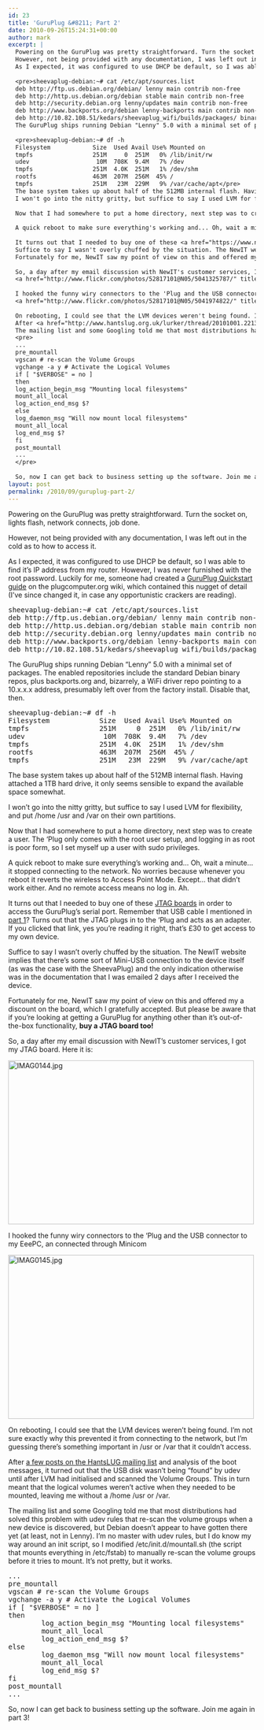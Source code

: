 ```yaml
---
id: 23
title: 'GuruPlug &#8211; Part 2'
date: 2010-09-26T15:24:31+00:00
author: mark
excerpt: |
  Powering on the GuruPlug was pretty straightforward. Turn the socket on, lights flash, network connects, job done.
  However, not being provided with any documentation, I was left out in the cold as to how to access it.
  As I expected, it was configured to use DHCP be default, so I was able to find it's IP address from my router. However, I was never furnished with the root password. Luckily for me, someone had created a <a href="http://www.plugcomputer.org/plugwiki/index.php/GuruPlug#GuruPlug_Quick_Start_Guide">GuruPlug Quickstart guide</a> on the plugcomputer.org wiki, which contained this nugget of detail (I've since changed it, in case any opportunistic crackers are reading).
  
  <pre>sheevaplug-debian:~# cat /etc/apt/sources.list
  deb http://ftp.us.debian.org/debian/ lenny main contrib non-free
  deb http://http.us.debian.org/debian stable main contrib non-free
  deb http://security.debian.org lenny/updates main contrib non-free
  deb http://www.backports.org/debian lenny-backports main contrib non-free
  deb http://10.82.108.51/kedars/sheevaplug_wifi/builds/packages/ binary/</pre>
  The GuruPlug ships running Debian "Lenny" 5.0 with a minimal set of packages. The enabled repositories include the standard Debian binary repos, plus backports.org and, bizarrely, a WiFi driver repo pointing to a 10.x.x.x address, presumably left over from the factory install. Disable that, then.
  
  <pre>sheevaplug-debian:~# df -h
  Filesystem            Size  Used Avail Use% Mounted on
  tmpfs                 251M     0  251M   0% /lib/init/rw
  udev                   10M  708K  9.4M   7% /dev
  tmpfs                 251M  4.0K  251M   1% /dev/shm
  rootfs                463M  207M  256M  45% /
  tmpfs                 251M   23M  229M   9% /var/cache/apt</pre>
  The base system takes up about half of the 512MB internal flash. Having attached a 1TB hard drive, it only seems sensible to expand the available space somewhat.
  I won't go into the nitty gritty, but suffice to say I used LVM for flexibility, and put /home /usr and /var on their own partitions.
  
  Now that I had somewhere to put a home directory, next step was to create a user. The 'Plug only comes with the root user setup, and logging in as root is poor form, so I set myself up a user with sudo privileges.
  
  A quick reboot to make sure everything's working and... Oh, wait a minute... it stopped connecting to the network. No worries because whenever you reboot it reverts the wireless to Access Point Mode. Except... that didn't work either. And no remote access means no log in. Ah.
  
  It turns out that I needed to buy one of these <a href="https://www.newit.co.uk/shop/proddetail.php?prod=GuruPlug_JTAG">JTAG boards</a> in order to access the GuruPlug's serial port. Remember that USB cable I mentioned in <a href="{{ "/index.php?q=node/22" | prepend: site.baseurl }}">part 1</a>? Turns out that the JTAG plugs in to the 'Plug and acts as an adapter. If you clicked that link, yes you're reading it right, that's £30 to get access to my own device.
  Suffice to say I wasn't overly chuffed by the situation. The NewIT website implies that there's some sort of Mini-USB connection to the device itself (as was the case with the SheevaPlug) and the only indication otherwise was in the documentation that I was emailed 2 days after I received the device.
  Fortunately for me, NewIT saw my point of view on this and offered my a discount on the board, which I gratefully accepted. But please be aware that if you're looking at getting a GuruPlug for anything other than it's out-of-the-box functionality, <strong>buy a JTAG board too!</strong>
  
  So, a day after my email discussion with NewIT's customer services, I got my JTAG board. Here it is:
  <a href="http://www.flickr.com/photos/52817101@N05/5041325787/" title="IMAG0144.jpg by marxjohnson00, on Flickr"><img src="http://farm5.static.flickr.com/4109/5041325787_d2a2d17f3c.jpg" width="500" height="333" alt="IMAG0144.jpg" /></a>
  
  I hooked the funny wiry connectors to the 'Plug and the USB connector to my EeePC, an connected through Minicom
  <a href="http://www.flickr.com/photos/52817101@N05/5041974822/" title="IMAG0145.jpg by marxjohnson00, on Flickr"><img src="http://farm5.static.flickr.com/4087/5041974822_96617dcee6.jpg" width="500" height="333" alt="IMAG0145.jpg" /></a>
  
  On rebooting, I could see that the LVM devices weren't being found. I'm not sure exactly why this prevented it from connecting to the network, but I'm guessing there's something important in /usr or /var that it couldn't access.
  After <a href="http://www.hantslug.org.uk/lurker/thread/20101001.221300.3eac7170.en.html">a few posts on the HantsLUG mailing list</a> and analysis of the boot messages, it turned out that the USB disk wasn't being "found" by udev until after LVM had initialised and scanned the Volume Groups. This in turn meant that the logical volumes weren't active when they needed to be mounted, leaving me without a /home /usr or /var.
  The mailing list and some Googling told me that most distributions had solved this problem with udev rules that re-scan the volume groups when a new device is discovered, but Debian doesn't appear to have gotten there yet (at least, not in Lenny). I'm no master with udev rules, but I do know my way around an init script, so I modified /etc/init.d/mountall.sh (the script that mounts everything in /etc/fstab) to manually re-scan the volume groups before it tries to mount. It's not pretty, but it works.
  <pre>
  ...
  pre_mountall
  vgscan # re-scan the Volume Groups
  vgchange -a y # Activate the Logical Volumes
  if [ "$VERBOSE" = no ]
  then
  log_action_begin_msg "Mounting local filesystems"
  mount_all_local
  log_action_end_msg $?
  else
  log_daemon_msg "Will now mount local filesystems"
  mount_all_local
  log_end_msg $?
  fi
  post_mountall
  ...
  </pre>
  
  So, now I can get back to business setting up the software. Join me again in part 3!
layout: post
permalink: /2010/09/guruplug-part-2/
---
```

Powering on the GuruPlug was pretty straightforward. Turn the socket on, lights flash, network connects, job done.
  
However, not being provided with any documentation, I was left out in the cold as to how to access it.
  
As I expected, it was configured to use DHCP be default, so I was able to find it&#8217;s IP address from my router. However, I was never furnished with the root password. Luckily for me, someone had created a [GuruPlug Quickstart guide](http://www.plugcomputer.org/plugwiki/index.php/GuruPlug#GuruPlug_Quick_Start_Guide) on the plugcomputer.org wiki, which contained this nugget of detail (I&#8217;ve since changed it, in case any opportunistic crackers are reading).

<pre>sheevaplug-debian:~# cat /etc/apt/sources.list
deb http://ftp.us.debian.org/debian/ lenny main contrib non-free
deb http://http.us.debian.org/debian stable main contrib non-free
deb http://security.debian.org lenny/updates main contrib non-free
deb http://www.backports.org/debian lenny-backports main contrib non-free
deb http://10.82.108.51/kedars/sheevaplug_wifi/builds/packages/ binary/</pre>

The GuruPlug ships running Debian &#8220;Lenny&#8221; 5.0 with a minimal set of packages. The enabled repositories include the standard Debian binary repos, plus backports.org and, bizarrely, a WiFi driver repo pointing to a 10.x.x.x address, presumably left over from the factory install. Disable that, then.

<pre>sheevaplug-debian:~# df -h
Filesystem            Size  Used Avail Use% Mounted on
tmpfs                 251M     0  251M   0% /lib/init/rw
udev                   10M  708K  9.4M   7% /dev
tmpfs                 251M  4.0K  251M   1% /dev/shm
rootfs                463M  207M  256M  45% /
tmpfs                 251M   23M  229M   9% /var/cache/apt</pre>

The base system takes up about half of the 512MB internal flash. Having attached a 1TB hard drive, it only seems sensible to expand the available space somewhat.
  
I won&#8217;t go into the nitty gritty, but suffice to say I used LVM for flexibility, and put /home /usr and /var on their own partitions.

Now that I had somewhere to put a home directory, next step was to create a user. The &#8216;Plug only comes with the root user setup, and logging in as root is poor form, so I set myself up a user with sudo privileges.

A quick reboot to make sure everything&#8217;s working and&#8230; Oh, wait a minute&#8230; it stopped connecting to the network. No worries because whenever you reboot it reverts the wireless to Access Point Mode. Except&#8230; that didn&#8217;t work either. And no remote access means no log in. Ah.

It turns out that I needed to buy one of these [JTAG boards](https://www.newit.co.uk/shop/proddetail.php?prod=GuruPlug_JTAG) in order to access the GuruPlug&#8217;s serial port. Remember that USB cable I mentioned in [part 1](/index.php?q=node/22)? Turns out that the JTAG plugs in to the &#8216;Plug and acts as an adapter. If you clicked that link, yes you&#8217;re reading it right, that&#8217;s £30 to get access to my own device.
  
Suffice to say I wasn&#8217;t overly chuffed by the situation. The NewIT website implies that there&#8217;s some sort of Mini-USB connection to the device itself (as was the case with the SheevaPlug) and the only indication otherwise was in the documentation that I was emailed 2 days after I received the device.
  
Fortunately for me, NewIT saw my point of view on this and offered my a discount on the board, which I gratefully accepted. But please be aware that if you&#8217;re looking at getting a GuruPlug for anything other than it&#8217;s out-of-the-box functionality, **buy a JTAG board too!**

So, a day after my email discussion with NewIT&#8217;s customer services, I got my JTAG board. Here it is:
  
[<img src="http://farm5.static.flickr.com/4109/5041325787_d2a2d17f3c.jpg" width="500" height="333" alt="IMAG0144.jpg" />](http://www.flickr.com/photos/52817101@N05/5041325787/ "IMAG0144.jpg by marxjohnson00, on Flickr")

I hooked the funny wiry connectors to the &#8216;Plug and the USB connector to my EeePC, an connected through Minicom
  
[<img src="http://farm5.static.flickr.com/4087/5041974822_96617dcee6.jpg" width="500" height="333" alt="IMAG0145.jpg" />](http://www.flickr.com/photos/52817101@N05/5041974822/ "IMAG0145.jpg by marxjohnson00, on Flickr")

On rebooting, I could see that the LVM devices weren&#8217;t being found. I&#8217;m not sure exactly why this prevented it from connecting to the network, but I&#8217;m guessing there&#8217;s something important in /usr or /var that it couldn&#8217;t access.
  
After [a few posts on the HantsLUG mailing list](http://www.hantslug.org.uk/lurker/thread/20101001.221300.3eac7170.en.html) and analysis of the boot messages, it turned out that the USB disk wasn&#8217;t being &#8220;found&#8221; by udev until after LVM had initialised and scanned the Volume Groups. This in turn meant that the logical volumes weren&#8217;t active when they needed to be mounted, leaving me without a /home /usr or /var.
  
The mailing list and some Googling told me that most distributions had solved this problem with udev rules that re-scan the volume groups when a new device is discovered, but Debian doesn&#8217;t appear to have gotten there yet (at least, not in Lenny). I&#8217;m no master with udev rules, but I do know my way around an init script, so I modified /etc/init.d/mountall.sh (the script that mounts everything in /etc/fstab) to manually re-scan the volume groups before it tries to mount. It&#8217;s not pretty, but it works.

<pre>...
pre_mountall
vgscan # re-scan the Volume Groups
vgchange -a y # Activate the Logical Volumes
if [ "$VERBOSE" = no ]
then
        log_action_begin_msg "Mounting local filesystems"
        mount_all_local
        log_action_end_msg $?
else
        log_daemon_msg "Will now mount local filesystems"
        mount_all_local
        log_end_msg $?
fi
post_mountall
...
</pre>

So, now I can get back to business setting up the software. Join me again in part 3!

